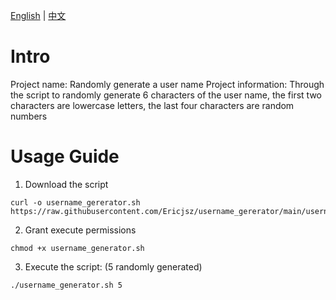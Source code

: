 [English](README_en.md) | [中文](README.md)
# Intro
Project name: Randomly generate a user name
Project information: Through the script to randomly generate 6 characters of the user name, the first two characters are lowercase letters, the last four characters are random numbers

# Usage Guide
1. Download the script
```
curl -o username_gererator.sh https://raw.githubusercontent.com/Ericjsz/username_gererator/main/username_generator.sh
```
2. Grant execute permissions
```
chmod +x username_generator.sh
```
3. Execute the script: (5 randomly generated)
```
./username_generator.sh 5
```
